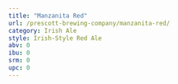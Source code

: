 ```yaml
---
title: "Manzanita Red"
url: /prescott-brewing-company/manzanita-red/
category: Irish Ale
style: Irish-Style Red Ale
abv: 0
ibu: 0
srm: 0
upc: 0
---
```


